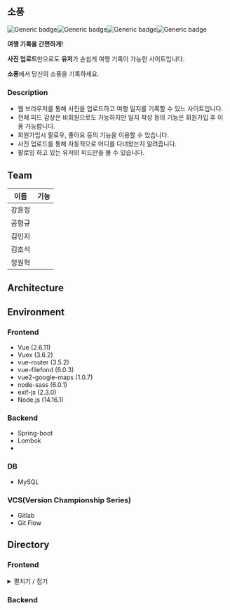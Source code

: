## 소풍

![Generic badge](https://img.shields.io/badge/framework-vue-4FC08D)![Generic badge](https://img.shields.io/badge/framework-Spring-6db33f)![Generic badge](https://img.shields.io/badge/server-AWS-232f3e)![Generic badge](https://img.shields.io/badge/DB-MySQL-4479a1)

**여행 기록을 간편하게!**

**사진 업로드**만으로도 **유저**가 손쉽게 여행 기록이 가능한 사이트입니다.

**소풍**에서 당신의 소풍을 기록하세요.

### Description

* 웹 브라우저를 통해 사진을 업로드하고 여행 일지를 기록할 수 있느 사이트입니다.
* 전체 피드 감상은 비회원으로도 가능하지만 일지 작성 등의 기능은 회원가입 후 이용 가능합니다.
* 회원가입시 팔로우, 좋아요 등의 기능을 이용할 수 있습니다.
* 사진 업로드를 통해 자동적으로 어디를 다녀왔는지 알려줍니다.
* 팔로잉 하고 있는 유저의 피드만을 볼 수 있습니다.

## Team

| 이름   | 기능 |
| ------ | ---- |
| 강윤정 |      |
| 공형규 |      |
| 김민지 |      |
| 김호석 |      |
| 정원혁 |      |



## Architecture



## Environment

### Frontend

* Vue (2.6.11)
* Vuex (3.6.2)
* vue-router (3.5.2)
* vue-filefond (6.0.3)
* vue2-google-maps (1.0.7)
* node-sass (6.0.1)
* exif-js (2.3.0)
* Node.js (14.16.1)

### Backend

* Spring-boot
* Lombok
* 

### DB

* MySQL

### VCS(Version Championship Series)

* Gitlab
* Git Flow



## Directory

### Frontend

<details>
  <summary>펼치기 / 접기</summary>
  <div>
```
📁frontend
└── 📁src
    ├── 📁assets
    ├── 📁components
    │   ├── 📁accounts
    │   ├── 📁createJuorney
    │   ├── 📁feed
    │   ├── 📁main
    │   ├── 📁map
    │   ├── 📁Navbar
    │   ├── 📁personal
    │   ├── 📁travel
    │   └── 📁css
    ├── 📁router
    ├── 📁store
    ├── 📁views
    │   ├── 📁accounts
    │   ├── 📁createJourney
    │   ├── 📁feed
    │   ├── 📁main
    │   ├── 📁travel
    │   └── 📁personal
    └── App
```
  </div>
</details>


### Backend





